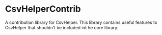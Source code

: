 # CsvHelperContrib
A contribution library for CsvHelper. This library contains useful features to CsvHelper that shouldn't be included int he core library.
